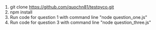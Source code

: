 1. git clone https://github.com/quochn81/testpyco.git
2. npm install
3. Run code for question 1 with command line "node question_one.js"
4. Run code for question 3 with command line "node question_three.js"